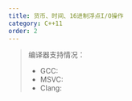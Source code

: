 ```yaml
---
title: 货币、时间、16进制浮点I/O操作
category: C++11
order: 2
---
```


> 编译器支持情况：
> * GCC:
> * MSVC:
> * Clang:
